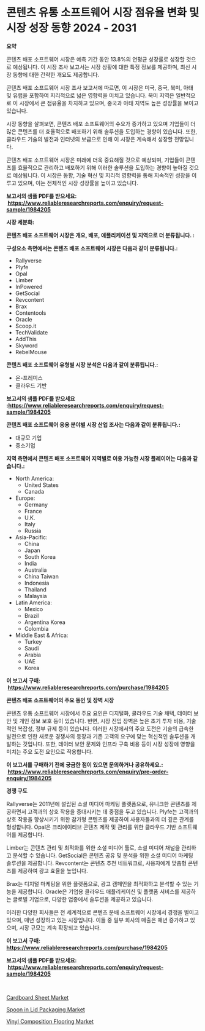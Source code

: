 <p><h1>콘텐츠 유통 소프트웨어 시장 점유율 변화 및 시장 성장 동향 2024 - 2031</h1></p><p><strong>요약</strong></p>
<p><p>콘텐츠 배포 소프트웨어 시장은 예측 기간 동안 13.8%의 연평균 성장률로 성장할 것으로 예상됩니다. 이 시장 조사 보고서는 시장 상황에 대한 특정 정보를 제공하며, 최신 시장 동향에 대한 간략한 개요도 제공합니다.</p><p>콘텐츠 배포 소프트웨어 시장 조사 보고서에 따르면, 이 시장은 미국, 중국, 북미, 아태 및 유럽을 포함하여 지리적으로 넓은 영향력을 미치고 있습니다. 북미 지역은 일반적으로 이 시장에서 큰 점유율을 차지하고 있으며, 중국과 아태 지역도 높은 성장률을 보이고 있습니다.</p><p>시장 동향을 살펴보면, 콘텐츠 배포 소프트웨어의 수요가 증가하고 있으며 기업들이 더 많은 콘텐츠를 더 효율적으로 배포하기 위해 솔루션을 도입하는 경향이 있습니다. 또한, 클라우드 기술의 발전과 인터넷의 보급으로 인해 이 시장은 계속해서 성장할 전망입니다.</p><p>콘텐츠 배포 소프트웨어 시장은 미래에 더욱 중요해질 것으로 예상되며, 기업들이 콘텐츠를 효율적으로 관리하고 배포하기 위해 이러한 솔루션을 도입하는 경향이 높아질 것으로 예상됩니다. 이 시장은 동향, 기술 혁신 및 지리적 영향력을 통해 지속적인 성장을 이루고 있으며, 이는 전체적인 시장 성장률을 높이고 있습니다.</p></p>
<p><strong>보고서의 샘플 PDF를 받으세요: &nbsp;<a href="https://www.reliableresearchreports.com/enquiry/request-sample/1984205">https://www.reliableresearchreports.com/enquiry/request-sample/1984205</a></strong></p>
<p><strong>시장 세분화:</strong></p>
<p><strong> 콘텐츠 배포 소프트웨어 시장은 개요, 배포, 애플리케이션 및 지역으로 더 분류됩니다. :</strong></p>
<p><strong>구성요소 측면에서는 콘텐츠 배포 소프트웨어 시장은 다음과 같이 분류됩니다.:</strong></p>
<p><ul><li>Rallyverse</li><li>Plyfe</li><li>Opal</li><li>Limber</li><li>InPowered</li><li>GetSocial</li><li>Revcontent</li><li>Brax</li><li>Contentools</li><li>Oracle</li><li>Scoop.it</li><li>TechValidate</li><li>AddThis</li><li>Skyword</li><li>RebelMouse</li></ul></p>
<p><strong> 콘텐츠 배포 소프트웨어 유형별 시장 분석은 다음과 같이 분류됩니다.:</strong></p>
<p><ul><li>온-프레미스</li><li>클라우드 기반</li></ul></p>
<p><strong>보고서의 샘플 PDF를 받으세요 :<a href="https://www.reliableresearchreports.com/enquiry/request-sample/1984205">https://www.reliableresearchreports.com/enquiry/request-sample/1984205</a></strong></p>
<p><strong> 콘텐츠 배포 소프트웨어 응용 분야별 시장 산업 조사는 다음과 같이 분류됩니다.:</strong></p>
<p><ul><li>대규모 기업</li><li>중소기업</li></ul></p>
<p><strong>지역 측면에서 콘텐츠 배포 소프트웨어 지역별로 이용 가능한 시장 플레이어는 다음과 같습니다.:</strong></p>
<p><ul>
    <li>
        North America:
        <ul>
            <li>United States</li>
            <li>Canada</li>
        </ul>
    </li>
    <li>
        Europe:
        <ul>
            <li>Germany</li>
            <li>France</li>
            <li>U.K.</li>
            <li>Italy</li>
            <li>Russia</li>
        </ul>
    </li>
    <li>
        Asia-Pacific:
        <ul>
            <li>China</li>
            <li>Japan</li>
            <li>South Korea</li>
            <li>India</li>
            <li>Australia</li>
            <li>China Taiwan</li>
            <li>Indonesia</li>
            <li>Thailand</li>
            <li>Malaysia</li>
        </ul>
    </li>
    <li>
        Latin America:
        <ul>
            <li>Mexico</li>
            <li>Brazil</li>
            <li>Argentina Korea</li>
            <li>Colombia</li>
        </ul>
    </li>
    <li>
        Middle East & Africa:
        <ul>
            <li>Turkey</li>
            <li>Saudi</li>
            <li>Arabia</li>
            <li>UAE</li>
            <li>Korea</li>
        </ul>
    </li>
    </ul></p>
<p><strong>이 보고서 구매: &nbsp;<a href="https://www.reliableresearchreports.com/purchase/1984205">https://www.reliableresearchreports.com/purchase/1984205</a></strong></p>
<p><strong>콘텐츠 배포 소프트웨어의 주요 동인 및 장벽 시장</strong></p>
<p><p>콘텐츠 유통 소프트웨어 시장에서 주요 요인은 디지털화, 클라우드 기술 채택, 데이터 보안 및 개인 정보 보호 등이 있습니다. 반면, 시장 진입 장벽은 높은 초기 투자 비용, 기술적인 복잡성, 정부 규제 등이 있습니다. 이러한 시장에서의 주요 도전은 기술의 급속한 발전으로 인한 새로운 경쟁사의 등장과 기존 고객의 요구에 맞는 혁신적인 솔루션을 개발하는 것입니다. 또한, 데이터 보안 문제와 인프라 구축 비용 등이 시장 성장에 영향을 미치는 주요 도전 요인으로 작용합니다.</p></p>
<p><strong>이 보고서를 구매하기 전에 궁금한 점이 있으면 문의하거나 공유하세요.: &nbsp;<a href="https://www.reliableresearchreports.com/enquiry/pre-order-enquiry/1984205">https://www.reliableresearchreports.com/enquiry/pre-order-enquiry/1984205</a></strong></p>
<p><strong>경쟁 구도</strong></p>
<p><p>Rallyverse는 2011년에 설립된 소셜 미디어 마케팅 플랫폼으로, 유니크한 콘텐츠를 제공하면서 고객과의 상호 작용을 증대시키는 데 중점을 두고 있습니다. Plyfe는 고객과의 상호 작용을 향상시키기 위한 참가형 콘텐츠를 제공하여 사용자들과의 더 깊은 관계를 형성합니다. Opal은 크리에이티브 콘텐츠 제작 및 관리를 위한 클라우드 기반 소프트웨어를 제공합니다.</p><p>Limber는 콘텐츠 관리 및 최적화를 위한 소셜 미디어 툴로, 소셜 미디어 채널을 관리하고 분석할 수 있습니다. GetSocial은 콘텐츠 공유 및 분석을 위한 소셜 미디어 마케팅 솔루션을 제공합니다. Revcontent는 콘텐츠 추천 네트워크로, 사용자에게 맞춤형 콘텐츠를 제공하여 광고 효율을 높입니다.</p><p>Brax는 디지털 마케팅을 위한 플랫폼으로, 광고 캠페인을 최적화하고 분석할 수 있는 기능을 제공합니다. Oracle은 기업용 클라우드 애플리케이션 및 플랫폼 서비스를 제공하는 글로벌 기업으로, 다양한 업종에서 솔루션을 제공하고 있습니다.</p><p>이러한 다양한 회사들은 전 세계적으로 콘텐츠 분배 소프트웨어 시장에서 경쟁을 벌이고 있으며, 매년 성장하고 있는 시장입니다. 이들 중 일부 회사의 매출은 매년 증가하고 있으며, 시장 규모는 계속 확장되고 있습니다.</p></p>
<p><strong>이 보고서 구매: &nbsp; <a href="https://www.reliableresearchreports.com/purchase/1984205">https://www.reliableresearchreports.com/purchase/1984205</a></strong></p>
<p><strong>보고서의 샘플 PDF를 받으세요: &nbsp;<a href="https://www.reliableresearchreports.com/enquiry/request-sample/1984205">https://www.reliableresearchreports.com/enquiry/request-sample/1984205</a></strong><strong></strong></p>
<p>&nbsp;</p>
<p><p><a href="https://silk-columnist-571.notion.site/Global-Cardboard-Sheet-Market-by-Types-Applications-and-Major-Players-with-Regional-Growth-Rate-A-3702574841a1413697d3cd8b6b6089f1">Cardboard Sheet Market</a></p><p><a href="https://silk-columnist-571.notion.site/Spoon-in-Lid-Packaging-Market-with-the-goal-of-estimating-the-market-size-and-future-growth-potentia-932a0cc46a4044dda8279865d6fd04a2">Spoon in Lid Packaging Market</a></p><p><a href="https://cat-emmental-94b.notion.site/Vinyl-Composition-Flooring-Market-Offer-Valuable-Insights-into-Market-Size-Market-Share-Market-Tre-6d5696de8fb149c98f10e2261eab3e74">Vinyl Composition Flooring Market</a></p></p>